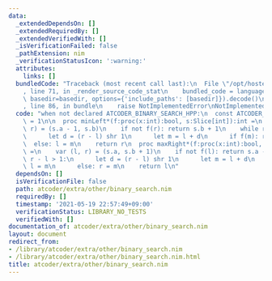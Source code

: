 ```yaml
---
data:
  _extendedDependsOn: []
  _extendedRequiredBy: []
  _extendedVerifiedWith: []
  _isVerificationFailed: false
  _pathExtension: nim
  _verificationStatusIcon: ':warning:'
  attributes:
    links: []
  bundledCode: "Traceback (most recent call last):\n  File \"/opt/hostedtoolcache/Python/3.10.0/x64/lib/python3.10/site-packages/onlinejudge_verify/documentation/build.py\"\
    , line 71, in _render_source_code_stat\n    bundled_code = language.bundle(stat.path,\
    \ basedir=basedir, options={'include_paths': [basedir]}).decode()\n  File \"/opt/hostedtoolcache/Python/3.10.0/x64/lib/python3.10/site-packages/onlinejudge_verify/languages/nim.py\"\
    , line 86, in bundle\n    raise NotImplementedError\nNotImplementedError\n"
  code: "when not declared ATCODER_BINARY_SEARCH_HPP:\n  const ATCODER_BINARY_SEARCH_HPP*\
    \ = 1\n\n  proc minLeft*(f:proc(x:int):bool, s:Slice[int]):int =\n    var (l,\
    \ r) = (s.a - 1, s.b)\n    if not f(r): return s.b + 1\n    while r - l > 1:\n\
    \      let d = (r - l) shr 1\n      let m = l + d\n      if f(m): r = m\n    \
    \  else: l = m\n    return r\n  proc maxRight*(f:proc(x:int):bool, s:Slice[int]):int\
    \ =\n    var (l, r) = (s.a, s.b + 1)\n    if not f(l): return s.a - 1\n    while\
    \ r - l > 1:\n      let d = (r - l) shr 1\n      let m = l + d\n      if f(m):\
    \ l = m\n      else: r = m\n    return l\n"
  dependsOn: []
  isVerificationFile: false
  path: atcoder/extra/other/binary_search.nim
  requiredBy: []
  timestamp: '2021-05-19 22:57:49+09:00'
  verificationStatus: LIBRARY_NO_TESTS
  verifiedWith: []
documentation_of: atcoder/extra/other/binary_search.nim
layout: document
redirect_from:
- /library/atcoder/extra/other/binary_search.nim
- /library/atcoder/extra/other/binary_search.nim.html
title: atcoder/extra/other/binary_search.nim
---
```

